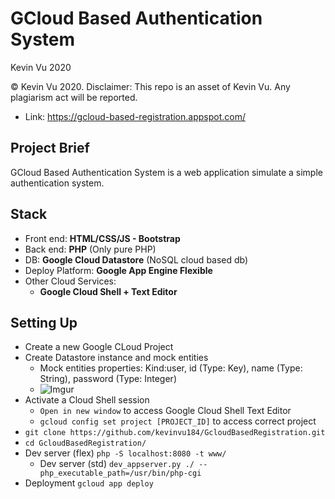 # GCloud Based Authentication System

Kevin Vu 2020

© Kevin Vu 2020. Disclaimer: This repo is an asset of Kevin Vu. Any plagiarism act will be reported.

- Link: https://gcloud-based-registration.appspot.com/

## Project Brief
GCloud Based Authentication System is a web application simulate a simple authentication system.

## Stack
- Front end: **HTML/CSS/JS - Bootstrap**
- Back end: **PHP** (Only pure PHP)
- DB: **Google Cloud Datastore** (NoSQL cloud based db)
- Deploy Platform: **Google App Engine Flexible**
- Other Cloud Services:
  - **Google Cloud Shell + Text Editor**

## Setting Up
- Create a new Google CLoud Project
- Create Datastore instance and mock entities
  - Mock entities properties: Kind:user, id (Type: Key), name (Type: String), password (Type: Integer)
  - ![Imgur](https://i.imgur.com/hb0QtO1.png)
- Activate a Cloud Shell session
  - `Open in new window` to access Google Cloud Shell Text Editor
  - `gcloud config set project [PROJECT_ID]` to access correct project
- `git clone https://github.com/kevinvu184/GcloudBasedRegistration.git`
- `cd GcloudBasedRegistration/`
- Dev server (flex) `php -S localhost:8080 -t www/`
  - Dev server (std) `dev_appserver.py ./ --php_executable_path=/usr/bin/php-cgi`
- Deployment `gcloud app deploy`
